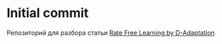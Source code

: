 # Initial commit

Репозиторий для разбора статьи [Rate Free Learning by D-Adaptation](https://arxiv.org/abs/2301.07733)